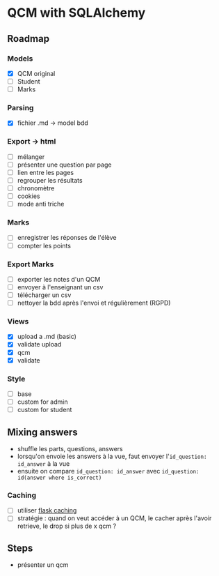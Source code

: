 # QCM with SQLAlchemy


## Roadmap

### Models

- [x] QCM original
- [ ] Student
- [ ] Marks

### Parsing

- [x] fichier .md -> model bdd

### Export -> html

- [ ] mélanger
- [ ] présenter une question par page
- [ ] lien entre les pages
- [ ] regrouper les résultats
- [ ] chronomètre
- [ ] cookies
- [ ] mode anti triche

### Marks

- [ ] enregistrer les réponses de l'élève
- [ ] compter les points

### Export Marks

- [ ] exporter les notes d'un QCM
- [ ] envoyer à l'enseignant un csv
- [ ] télécharger un csv
- [ ] nettoyer la bdd après l'envoi et régulièrement (RGPD)

### Views

- [x] upload a .md (basic)
- [x] validate upload
- [x] qcm
- [x] validate

### Style

- [ ] base
- [ ] custom for admin
- [ ] custom for student

## Mixing answers

* shuffle les parts, questions, answers
* lorsqu'on envoie les answers à la vue, faut envoyer l'`id_question: id_answer` à la vue
* ensuite on compare `id_question: id_answer` avec `id_question: id(answer where is_correct)`


### Caching

- [ ] utiliser [flask caching](https://flask-caching.readthedocs.io/en/latest/)
- [ ] stratégie : quand on veut accéder à un QCM, le cacher après l'avoir retrieve, le drop si plus de x qcm ?

## Steps

- présenter un qcm
